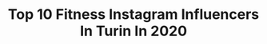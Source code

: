 ---
title: Top 10 Fitness Instagram Influencers In Turin In 2020
description: >-
  Find top fitness Instagram influencers in Turin in 2020. Most popular hashtags: #fitness #style #photooftheday #torino.
platform: Instagram
profiles:
  - username: "sonia_dedo"
    fullname: >-
      Sonia Barreca💎👑
    location: "Italy"
    followers: 15564
    engagement: 996
    commentsToLikes: 0.035677
    avatar: "https://scontent-ams4-1.cdninstagram.com/v/t51.2885-19/s320x320/84527676_3017739304917187_5862555626609049600_n.jpg?_nc_ht=scontent-ams4-1.cdninstagram.com&_nc_ohc=t_r51CrWFacAX8VPOMg&oh=f28ba2a8d2a524489cdb8ac29941cad2&oe=5EBCBBF0"
    verified: false
    hashtags: "#biomeccanica, #getmoving, #picoftheday, #6secondi"
  - username: "fabio.fi"
    fullname: >-
      F A B I O ®
    location: "Italy"
    followers: 20154
    engagement: 598
    commentsToLikes: 0.056506
    avatar: "https://scontent-ams4-1.cdninstagram.com/v/t51.2885-19/s320x320/82635304_893569537766201_1910482078386880512_n.jpg?_nc_ht=scontent-ams4-1.cdninstagram.com&_nc_ohc=OS3wnxKy8HoAX-NDWEe&oh=015ada7139bd32216dc59cc3aa780c2b&oe=5EBA12CF"
    verified: false
    hashtags: "#menwhitclass, #menfashion, #guywhitstyle, #creta"
  - username: "noemi_trm"
    fullname: >-
      Noemi Trombetta
    location: "Italy"
    followers: 16440
    engagement: 317
    commentsToLikes: 0.055818
    avatar: "https://scontent-amt2-1.cdninstagram.com/v/t51.2885-19/s320x320/90942025_504629173566905_1372156452373790720_n.jpg?_nc_ht=scontent-amt2-1.cdninstagram.com&_nc_ohc=r41PrIP1UPQAX_j3LWg&oh=353c3784caf753024567f3981acdd7f9&oe=5EBAE82D"
    verified: false
    hashtags: "#colors, #healtyfood, #makeawish, #cicciopancake"
  - username: "nicodsn"
    fullname: >-
      Nico Schneider Ruatta
    location: "Italy"
    followers: 35138
    engagement: 38
    commentsToLikes: 0.009997
    avatar: "https://scontent-ams4-1.cdninstagram.com/v/t51.2885-19/s320x320/50223171_2479050085470300_223071916930367488_n.jpg?_nc_ht=scontent-ams4-1.cdninstagram.com&_nc_ohc=rMevsvBuy18AX-KY4bd&oh=57368d8b5a46f09c5e8250c41bca9cfa&oe=5EB15C9E"
    verified: false
    hashtags: "#lordandberry, #woman, #thisismywhy, #trainingathletic"
  - username: "giuse_joseph"
    fullname: >-
      © Giuse Joseph - Videomaker
    location: "Italy"
    followers: 14721
    engagement: 97
    commentsToLikes: 0.054034
    avatar: "https://scontent-lhr8-1.cdninstagram.com/v/t51.2885-19/s320x320/80551347_2189726477989564_6221017501258481664_n.jpg?_nc_ht=scontent-lhr8-1.cdninstagram.com&_nc_ohc=b_KwZf-TH3sAX8zdInI&oh=f2f180af4d4151b218ddb323a9b1636c&oe=5EB892D7"
    verified: false
    hashtags: "#style, #blondemodels, #lumix, #nexbuds"
  - username: "art___of___food"
    fullname: >-
      Roberta || Food Blogger
    location: "Italy"
    followers: 16126
    engagement: 629
    commentsToLikes: 0.117473
    avatar: "https://instagram.fbki2-1.fna.fbcdn.net/v/t51.2885-19/s320x320/64838863_388766778512001_6628403275362205696_n.jpg?_nc_ht=instagram.fbki2-1.fna.fbcdn.net&_nc_ohc=GcCtGq2x6mkAX-Gf3dQ&oh=1b84768b1f1ff8e6a9a02fb9f9174f14&oe=5EB5E55F"
    verified: false
    hashtags: "#healthylifestyle, #relaxing, #healthyfood, #foodies"
  - username: "riccardochina"
    fullname: >-
      𝐆 𝐑 𝐈 𝐆 𝐈 𝐎
    location: "Italy"
    followers: 81045
    engagement: 489
    commentsToLikes: 0.049999
    avatar: "https://scontent-ams4-1.cdninstagram.com/v/t51.2885-19/s320x320/44865148_598319797282286_3020123051523047424_n.jpg?_nc_ht=scontent-ams4-1.cdninstagram.com&_nc_ohc=gHKH2XLPU_kAX8T5oP4&oh=bc812c654b89e58b2d1d8903215ad3a9&oe=5EB97E35"
    verified: false
    hashtags: "#body, #coffee, #fyp, #duetto"
  - username: "giada__f_"
    fullname: >-
      Giada
    location: "Italy"
    followers: 24143
    engagement: 443
    commentsToLikes: 0.037604
    avatar: "https://scontent-lhr8-1.cdninstagram.com/v/t51.2885-19/s320x320/92298800_654107375441816_375494379210539008_n.jpg?_nc_ht=scontent-lhr8-1.cdninstagram.com&_nc_ohc=Puv189R6JIcAX-CJh7w&oh=1af901d9756e4392d76c6090afa7ed50&oe=5EBA57D7"
    verified: false
    hashtags: "#travelgram, #boudoirphotography, #fashion, #glamourportraits"
  - username: "danielacarusomodel"
    fullname: >-
      Daniela Caruso model 🇮🇹
    location: "Italy"
    followers: 41076
    engagement: 216
    commentsToLikes: 0.033019
    avatar: "https://scontent-lhr8-1.cdninstagram.com/v/t51.2885-19/s320x320/91318590_203751924263015_7523532218568802304_n.jpg?_nc_ht=scontent-lhr8-1.cdninstagram.com&_nc_ohc=nI7i9k-aE4cAX9N-pyR&oh=b619da3c5fe3c5167634dee5de701891&oe=5EB88E9F"
    verified: false
    hashtags: "#strong, #covid19, #modelos, #artsy"
  - username: "_milk_and_cookies__"
    fullname: >-
      Giulia Premutati
    location: "Italy"
    followers: 15461
    engagement: 426
    commentsToLikes: 0.083691
    avatar: "https://scontent-ams4-1.cdninstagram.com/v/t51.2885-19/s320x320/31338737_204296810297404_1094115881836871680_n.jpg?_nc_ht=scontent-ams4-1.cdninstagram.com&_nc_ohc=YDV-XoH1PrUAX9kMlYo&oh=18680956aca117b835e5a16e2889b83b&oe=5EBA358C"
    verified: false
    hashtags: "#turin, #transformation, #mandorle, #foodporn"
---